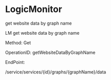 #     LogicMonitor


get website data by graph name

LM get website data by graph name

Method: Get

OperationID: getWebsiteDataByGraphName

EndPoint:

/service/services/{id}/graphs/{graphName}/data
